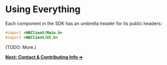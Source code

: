 # Using Everything

Each component in the SDK has an umbrella header for its public headers:

```objectivec
#import <NBClient/Main.h>
#import <NBClient/UI.h>
```

(TODO: More.)

__[Next: Contact & Contributing Info ➔](../../CONTRIBUTING.md)__
